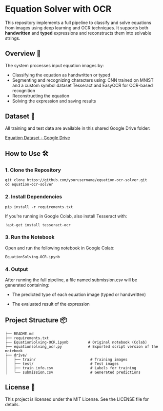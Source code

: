 # Equation Solver with OCR

This repository implements a full pipeline to classify and solve equations from images using deep learning and OCR techniques. It supports both **handwritten** and **typed** expressions and reconstructs them into solvable strings.

## Overview 🚀

The system processes input equation images by:

- Classifying the equation as handwritten or typed
- Segmenting and recognizing characters using:
     CNN trained on MNIST and a custom symbol dataset
     Tesseract and EasyOCR for OCR-based recognition
- Reconstructing the equation
- Solving the expression and saving results

## Dataset 📁

All training and test data are available in this shared Google Drive folder:

[Equation Dataset - Google Drive](https://drive.google.com/drive/folders/13nICjIQg57NhPn5eYJwZp1jCpJwk4vjp)

## How to Use 🛠

### 1. Clone the Repository

    git clone https://github.com/yourusername/equation-ocr-solver.git
    cd equation-ocr-solver
    
### 2. Install Dependencies

    pip install -r requirements.txt
    
If you're running in Google Colab, also install Tesseract with:

    !apt-get install tesseract-ocr
    
### 3. Run the Notebook
Open and run the following notebook in Google Colab:

    EquationSolving-OCR.ipynb

### 4. Output
After running the full pipeline, a file named submission.csv will be generated containing:

  - The predicted type of each equation image (typed or handwritten)

  - The evaluated result of the expression

## Project Structure 📦

    ├── README.md
    ├── requirements.txt
    ├── EquationSolving-OCR.ipynb         # Original notebook (Colab)
    ├── equationsolving_ocr.py            # Exported script version of the notebook
    ├── drive/
    │   ├── train/                         # Training images
    │   ├── test/                          # Test images
    │   ├── train_info.csv                 # Labels for training
    │   └── submission.csv                 # Generated predictions

## License 🧾
This project is licensed under the MIT License. See the LICENSE file for details.

